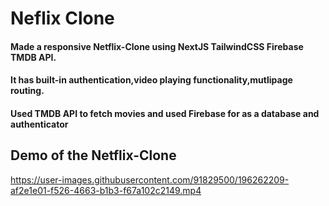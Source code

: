 # Neflix Clone 

#### Made a responsive Netflix-Clone using NextJS TailwindCSS Firebase TMDB API.
#### It has built-in authentication,video playing functionality,mutlipage routing.
#### Used TMDB API to fetch movies and used Firebase for as a database and authenticator

## Demo of the Netflix-Clone





https://user-images.githubusercontent.com/91829500/196262209-af2e1e01-f526-4663-b1b3-f67a102c2149.mp4


